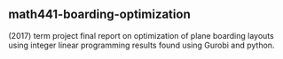 ## math441-boarding-optimization
(2017) term project final report on optimization of plane boarding layouts using integer linear programming results found using Gurobi and python.
